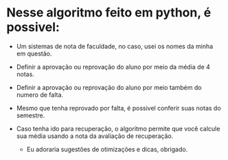 # Nesse algoritmo feito em python, é possivel:

- Um sistemas de nota de faculdade, no caso, usei os nomes da minha em questão.
- Definir a aprovação ou reprovação do aluno por meio da média de 4 notas.
- Definir a aprovação ou reprovação do aluno por meio também do numero de falta.
- Mesmo que tenha reprovado por falta, é possivel conferir suas notas do semestre.
- Caso tenha ido para recuperação, o algoritmo permite que você calcule sua média usando a nota da avaliação de recuperação.


  - Eu adoraria sugestões de otimizações e dicas, obrigado.
